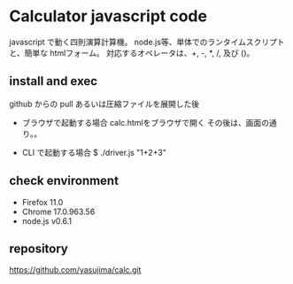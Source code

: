 # Calculator javascript code

javascript で動く四則演算計算機。
node.js等、単体でのランタイムスクリプトと、簡単な htmlフォーム。
対応するオペレータは、+, -, *, /, 及び ()。

## install and exec
 
github からの pull あるいは圧縮ファイルを展開した後

* ブラウザで起動する場合
  calc.htmlをブラウザで開く
  その後は、画面の通り。。
  
* CLI で起動する場合
  $ ./driver.js "1+2+3"

## check environment

* Firefox 11.0
* Chrome 17.0.963.56
* node.js v0.6.1

## repository 

https://github.com/yasujima/calc.git
